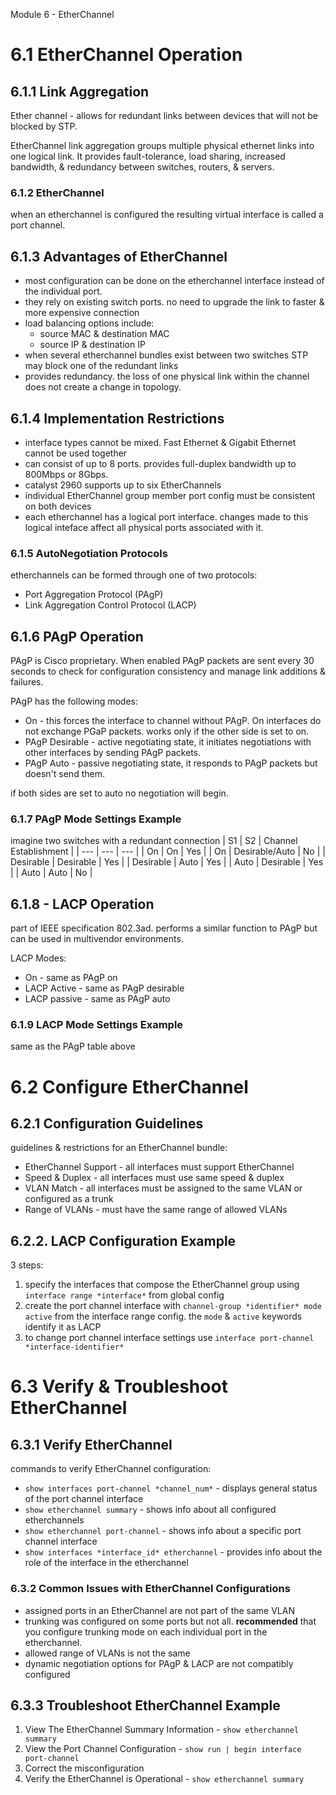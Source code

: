 Module 6 - EtherChannel

# 6.1 EtherChannel Operation
## 6.1.1 Link Aggregation
Ether channel - allows for redundant links between devices that will not be blocked by STP.

EtherChannel link aggregation groups multiple physical ethernet links into one logical link. It provides fault-tolerance, load sharing, increased bandwidth, & redundancy between switches, routers, & servers.

### 6.1.2 EtherChannel
when an etherchannel is configured the resulting virtual interface is called a port channel.

## 6.1.3 Advantages of EtherChannel
* most configuration can be done on the etherchannel interface instead of the individual port.
* they rely on existing switch ports. no need to upgrade the link to faster & more expensive connection
* load balancing options include:
	* source MAC & destination MAC
	* source IP & destination IP
* when several etherchannel bundles exist between two switches STP may block one of the redundant links
* provides redundancy. the loss of one physical link within the channel does not create a change in topology. 

## 6.1.4 Implementation Restrictions
* interface types cannot be mixed. Fast Ethernet & Gigabit Ethernet cannot be used together
* can consist of up to 8 ports. provides full-duplex bandwidth up to 800Mbps or 8Gbps.
* catalyst 2960 supports up to six EtherChannels
* individual EtherChannel group member port config must be consistent on both devices
* each etherchannel has a logical port interface. changes made to this logical inteface affect all physical ports associated with it.

### 6.1.5 AutoNegotiation Protocols
etherchannels can be formed through one of two protocols:
* Port Aggregation Protocol (PAgP)
* Link Aggregation Control Protocol (LACP)

## 6.1.6 PAgP Operation
PAgP is Cisco proprietary. When enabled PAgP packets are sent every 30 seconds to check for configuration consistency and manage link additions & failures.

PAgP has the following modes:
* On - this forces the interface to channel without PAgP. On interfaces do not exchange PGaP packets. works only if the other side is set to on.
* PAgP Desirable - active negotiating state, it initiates negotiations with other interfaces by sending PAgP packets.
* PAgP Auto - passive negotiating state, it responds to PAgP packets but doesn't send them.

if both sides are set to auto no negotiation will begin.

### 6.1.7 PAgP Mode Settings Example
imagine two switches with a redundant connection
| S1 | S2 | Channel Establishment |
| --- | --- | --- |
| On | On | Yes |
| On | Desirable/Auto | No |
| Desirable | Desirable | Yes |
| Desirable | Auto | Yes |
| Auto | Desirable | Yes |
| Auto | Auto | No |


## 6.1.8 - LACP Operation
part of IEEE specification 802.3ad. performs a similar function to PAgP but can be used in multivendor environments.

LACP Modes:
* On - same as PAgP on
* LACP Active - same as PAgP desirable
* LACP passive - same as PAgP auto

### 6.1.9 LACP Mode Settings Example
same as the PAgP table above


# 6.2 Configure EtherChannel
## 6.2.1 Configuration Guidelines
guidelines & restrictions for an EtherChannel bundle:
* EtherChannel Support - all interfaces must support EtherChannel
* Speed & Duplex - all interfaces must use same speed & duplex
* VLAN Match - all interfaces must be assigned to the same VLAN or configured as a trunk
* Range of VLANs - must have the same range of allowed VLANs

## 6.2.2. LACP Configuration Example
3 steps:
1. specify the interfaces that compose the EtherChannel group using `interface range *interface*` from global config
2. create the port channel interface with `channel-group *identifier* mode active` from the interface range config. the `mode` & `active` keywords identify it as LACP
3. to change port channel interface settings use `interface port-channel *interface-identifier*`


# 6.3 Verify & Troubleshoot EtherChannel
## 6.3.1 Verify EtherChannel
commands to verify EtherChannel configuration:
* `show interfaces port-channel *channel_num*` - displays general status of the port channel interface
* `show etherchannel summary` - shows info about all configured etherchannels
* `show etherchannel port-channel` - shows info about a specific port channel interface
* `show interfaces *interface_id* etherchannel` - provides info about the role of the interface in the etherchannel

### 6.3.2 Common Issues with EtherChannel Configurations
* assigned ports in an EtherChannel are not part of the same VLAN
* trunking was configured on some ports but not all. **recommended** that you configure trunking mode on each individual port in the etherchannel.
* allowed range of VLANs is not the same
* dynamic negotiation options for PAgP & LACP are not compatibly configured

## 6.3.3 Troubleshoot EtherChannel Example
1. View The EtherChannel Summary Information - `show etherchannel summary`
2. View the Port Channel Configuration - `show run | begin interface port-channel`
3. Correct the misconfiguration
4. Verify the EtherChannel is Operational - `show etherchannel summary`